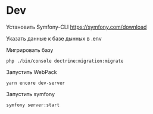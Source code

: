 # Dev

Установить Symfony-CLI
https://symfony.com/download

Указать данные к базе дынных в .env

Мигрировать базу
```
php ./bin/console doctrine:migration:migrate
```

Запустить WebPack
```
yarn encore dev-server
```

Запустить symfony
```
symfony server:start
```
